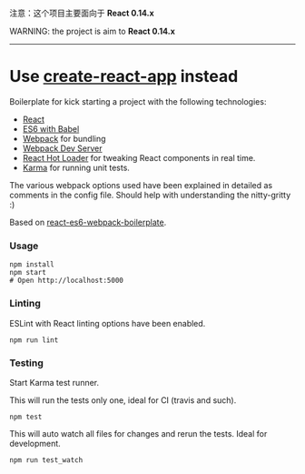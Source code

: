 #

注意：这个项目主要面向于 **React 0.14.x**

WARNING: the project is aim to **React 0.14.x**

-----

# Use [create-react-app](https://github.com/facebookincubator/create-react-app) instead

Boilerplate for kick starting a project with the following technologies:
* [React](https://github.com/facebook/react)
* [ES6 with Babel](http://babeljs.io)
* [Webpack](http://webpack.github.io) for bundling
* [Webpack Dev Server](http://webpack.github.io/docs/webpack-dev-server.html)
* [React Hot Loader](http://gaearon.github.io/react-hot-loader/) for tweaking React components in real time.
* [Karma](http://karma-runner.github.io/0.13/index.html) for running unit tests.

The various webpack options used have been explained in detailed as comments in the config file. Should help with understanding the nitty-gritty :)

Based on [react-es6-webpack-boilerplate](https://github.com/vasanthk/react-es6-webpack-boilerplate).

### Usage

```
npm install
npm start
# Open http://localhost:5000
```

### Linting

ESLint with React linting options have been enabled.

```
npm run lint
```

### Testing

Start Karma test runner.

This will run the tests only one, ideal for CI (travis and such).
```
npm test
```

This will auto watch all files for changes and rerun the tests. Ideal for development.
```
npm run test_watch
```

